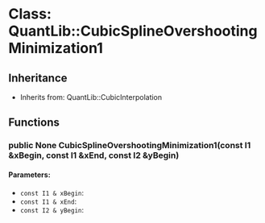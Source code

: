 # Class: QuantLib::CubicSplineOvershootingMinimization1

## Inheritance
- Inherits from: QuantLib::CubicInterpolation

## Functions
### public None CubicSplineOvershootingMinimization1(const I1 &xBegin, const I1 &xEnd, const I2 &yBegin)

#### Parameters:
- `const I1 & xBegin`: 
- `const I1 & xEnd`: 
- `const I2 & yBegin`: 

